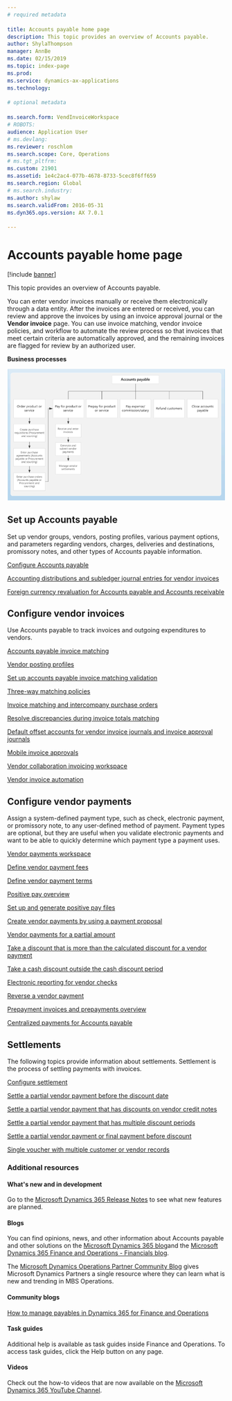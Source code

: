 ```yaml
---
# required metadata

title: Accounts payable home page
description: This topic provides an overview of Accounts payable.
author: ShylaThompson
manager: AnnBe
ms.date: 02/15/2019
ms.topic: index-page
ms.prod: 
ms.service: dynamics-ax-applications
ms.technology: 

# optional metadata

ms.search.form: VendInvoiceWorkspace 
# ROBOTS: 
audience: Application User
# ms.devlang: 
ms.reviewer: roschlom
ms.search.scope: Core, Operations
# ms.tgt_pltfrm: 
ms.custom: 21901
ms.assetid: 1e4c2ac4-077b-4678-8733-5cec8f6ff659
ms.search.region: Global
# ms.search.industry: 
ms.author: shylaw
ms.search.validFrom: 2016-05-31
ms.dyn365.ops.version: AX 7.0.1

---
```


# Accounts payable home page

[!include [banner](../includes/banner.md)]

This topic provides an overview of Accounts payable. 

You can enter vendor invoices manually or receive them electronically through a data entity. After the invoices are entered or received, you can review and approve the invoices by using an invoice approval journal or the **Vendor invoice** page. You can use invoice matching, vendor invoice policies, and workflow to automate the review process so that invoices that meet certain criteria are automatically approved, and the remaining invoices are flagged for review by an authorized user.

**Business processes**

[![Business process](./media/AP-process.PNG)](./media/AP-process.PNG)

## Set up Accounts payable

Set up vendor groups, vendors, posting profiles, various payment options, and parameters regarding vendors, charges, 
deliveries and destinations, promissory notes, and other types of Accounts payable information. 

[Configure Accounts payable](accounts-payable-overview.md)

[Accounting distributions and subledger journal entries for vendor invoices](accounting-distributions-subledger-journal-entries-vendor-invoices.md) 

[Foreign currency revaluation for Accounts payable and Accounts receivable](../cash-bank-management/foreign-currency-revaluation-accounts-payable-accounts-receivable.md)

## Configure vendor invoices

Use Accounts payable to track invoices and outgoing expenditures to vendors.

[Accounts payable invoice matching](accounts-payable-invoice-matching.md)

[Vendor posting profiles](vendor-posting-profiles.md)

[Set up accounts payable invoice matching validation](tasks/set-up-accounts-payable-invoice-matching-validation.md)

[Three-way matching policies](three-way-matching-policies.md)

[Invoice matching and intercompany purchase orders](invoice-matching-intercompany-purchase-orders.md)

[Resolve discrepancies during invoice totals matching](resolve-invoice-totals-invoice-matching-discrepancies.md)

[Default offset accounts for vendor invoice journals and invoice approval journals](default-offset-accounts-vendor-invoice-journals.md)

[Mobile invoice approvals](mobile-invoice-approvals.md)

[Vendor collaboration invoicing workspace](vendor-portal-invoicing-workspace.md)

[Vendor invoice automation](vendor-invoice-automation.md)

## Configure vendor payments 

Assign a system-defined payment type, such as check, electronic payment, or promissory note, to any user-defined method of payment. 
Payment types are optional, but they are useful when you validate electronic payments and want to be able to quickly determine which payment type a payment uses. 

[Vendor payments workspace](vendor-payments-workspace.md)

[Define vendor payment fees](tasks/define-vendor-payment-fees.md)

[Define vendor payment terms](tasks/define-vendor-payment-terms.md)

[Positive pay overview](positive-pay-overview.md)

[Set up and generate positive pay files](set-up-generate-positive-pay-files.md)

[Create vendor payments by using a payment proposal](create-vendor-payments-payment-proposal.md)

[Vendor payments for a partial amount](vendor-payments-partial-amount.md)

[Take a discount that is more than the calculated discount for a vendor payment](take-discount-more-calculated-discount-vendor-payment.md)

[Take a cash discount outside the cash discount period](take-cash-discount-outside-cash-discount-timeframe.md)

[Electronic reporting for vendor checks](electronic-reporting-sample-vendor-checks.md)

[Reverse a vendor payment](reverse-vendor-payment.md)

[Prepayment invoices and prepayments overview](prepayments-invoices-vs-prepayments.md)

[Centralized payments for Accounts payable](centralized-payments-accounts-payable.md)

## Settlements

The following topics provide information about settlements. Settlement is the process of settling payments with invoices. 

[Configure settlement](../cash-bank-management/configure-settlement.md)

[Settle a partial vendor payment before the discount date](settle-partial-vendor-payment-before-discount-or-final-payment-after.md)

[Settle a partial vendor payment that has discounts on vendor credit notes](settle-partial-vendor-payment-discounts-vendor-credit-notes.md)

[Settle a partial vendor payment that has multiple discount periods](settle-partial-vendor-payment-multiple-discount-periods.md)

[Settle a partial vendor payment or final payment before discount](settle-partial-vendor-payment-or-final-payment-before-discount.md)

[Single voucher with multiple customer or vendor records](single-voucher-multiple-customer-vendor-records.md)



### Additional resources

#### What's new and in development

Go to the [Microsoft Dynamics 365 Release Notes](https://go.microsoft.com/fwlink/?linkid=2010158) to see what new features are planned. 

#### Blogs

You can find opinions, news, and other information about Accounts payable and other solutions on the [Microsoft Dynamics 365 blog](https://community.dynamics.com/b/msftdynamicsblog?c=Enterprise)and the [Microsoft Dynamics 365 Finance and Operations - Financials blog](https://community.dynamics.com/365/financeandoperations/b/financials).

The [Microsoft Dynamics Operations Partner Community Blog](https://community.dynamics.com/partner/b/operationspartnercommunityblog) gives Microsoft Dynamics Partners a single resource where they can learn what is new and trending in MBS Operations.

#### Community blogs

[How to manage payables in Dynamics 365 for Finance and Operations](https://financefunction.tech/2019/02/15/how-to-manage-payables-in-dynamics-365-for-finance-and-operations)

#### Task guides
Additional help is available as task guides inside Finance and Operations. To access task guides, click the Help button on any page.

#### Videos

Check out the how-to videos that are now available on the [Microsoft Dynamics 365 YouTube Channel](https://www.youtube.com/channel/UCJGCg4rB3QSs8y_1FquelBQ).




